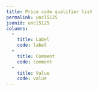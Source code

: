 ```yaml
---
title: Price code qualifier list
permalink: uncl5125
jsonid: uncl5125
columns:
  - 
    title: Label
    code: label
  - 
    title: Comment
    code: comment
  - 
    title: Value
    code: value
---
```

